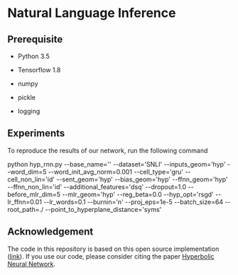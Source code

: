 # Natural Language Inference

## Prerequisite

* Python 3.5

* Tensorflow 1.8

* numpy

* pickle

* logging

## Experiments

To reproduce the results of our network, run the following command

python hyp_rnn.py --base_name='' --dataset='SNLI' --inputs_geom='hyp' --word_dim=5 --word_init_avg_norm=0.001 --cell_type='gru' --cell_non_lin='id' --sent_geom='hyp' --bias_geom='hyp' --ffnn_geom='hyp' --ffnn_non_lin='id' --additional_features='dsq' --dropout=1.0 --before_mlr_dim=5 --mlr_geom='hyp' --reg_beta=0.0 --hyp_opt='rsgd' --lr_ffnn=0.01 --lr_words=0.1 --burnin='n' --proj_eps=1e-5 --batch_size=64 --root_path=./ --point_to_hyperplane_distance='syms'

## Acknowledgement

The code in this repository is based on this open source implementation ([link](https://github.com/dalab/hyperbolic_nn)). If you use our code, please consider citing the paper [Hyperbolic Neural Network](https://arxiv.org/pdf/1805.09112).
